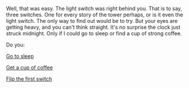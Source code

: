 Well, that was easy. The light switch was right behind you. That is to say, three switches.
One for every story of the tower perhaps, or is it even the light switch. The only way to find
out would be to try. But your eyes are getting heavy, and you can't think straight. It's no surprise
the clock just struck midnight. Only if I could go to sleep or find a cup of strong coffee.

Do you:

[Go to sleep](../../../sleep/more-sleep/more-sleep.md)

[Get a cup of coffee](get-coffee/cup-of-coffee.md)

[Flip the first switch](first-switch/hear-voice.md)

